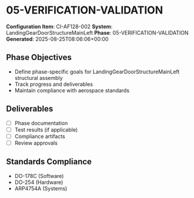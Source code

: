 # 05-VERIFICATION-VALIDATION

**Configuration Item**: CI-AF128-002
**System**: LandingGearDoorStructureMainLeft
**Phase**: 05-VERIFICATION-VALIDATION
**Generated**: 2025-08-25T08:06:06+00:00

## Phase Objectives
- Define phase-specific goals for LandingGearDoorStructureMainLeft structural assembly
- Track progress and deliverables
- Maintain compliance with aerospace standards

## Deliverables
- [ ] Phase documentation
- [ ] Test results (if applicable)
- [ ] Compliance artifacts
- [ ] Review approvals

## Standards Compliance
- DO-178C (Software)
- DO-254 (Hardware)
- ARP4754A (Systems)

